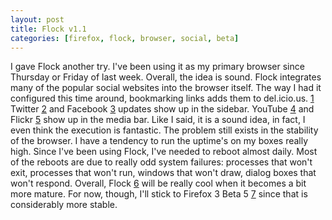 ```yaml
---
layout: post
title: Flock v1.1
categories: [firefox, flock, browser, social, beta]
---
```


I gave Flock another try. I've been using it as my primary browser since Thursday or Friday of last week. Overall, the idea is sound. Flock integrates many of the popular social websites into the browser itself. The way I had it configured this time around, bookmarking links adds them to del.icio.us. [1] Twitter [2] and Facebook [3] updates show up in the sidebar. YouTube [4] and Flickr [5] show up in the media bar. Like I said, it is a sound idea, in fact, I even think the execution is fantastic. The problem still exists in the stability of the browser. I have a tendency to run the uptime's on my boxes really high. Since I've been using Flock, I've needed to reboot almost daily. Most of the reboots are due to really odd system failures: processes that won't exit, processes that won't run, windows that won't draw, dialog boxes that won't respond. Overall, Flock [6] will be really cool when it becomes a bit more mature. For now, though, I'll stick to Firefox 3 Beta 5 [7] since that is considerably more stable.

[1]: http://del.icio.us/akraut "del.icio.us"
[2]: http://twitter.com/akraut "Twitter"
[3]: http://www.facebook.com/profile.php?id=505107905 "Facebook"
[4]: http://www.youtube.com/user/akraut "Youtube"
[5]: http://www.flickr.com/photos/akraut "Flickr"
[6]: http://www.flock.com/ "Flock"
[7]: http://www.mozilla.com/en-US/firefox/3.0b5/releasenotes/ "Firefox 3 Beta 5"